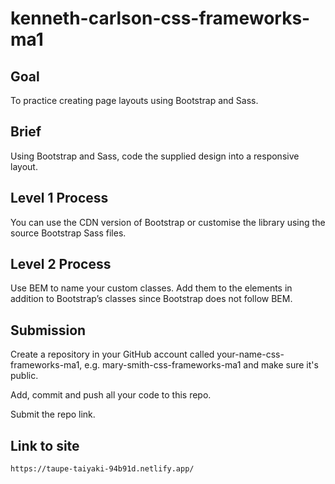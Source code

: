 # kenneth-carlson-css-frameworks-ma1

## Goal
To practice creating page layouts using Bootstrap and Sass.

## Brief
Using Bootstrap and Sass, code the supplied design into a responsive layout.

## Level 1 Process
You can use the CDN version of Bootstrap or customise the library using the source Bootstrap Sass files.

## Level 2 Process
Use BEM to name your custom classes. Add them to the elements in addition to Bootstrap’s classes since Bootstrap does not follow BEM.

## Submission

Create a repository in your GitHub account called your-name-css-frameworks-ma1, e.g. mary-smith-css-frameworks-ma1 and make sure it's public.

Add, commit and push all your code to this repo.

Submit the repo link.

## Link to site

```bash
https://taupe-taiyaki-94b91d.netlify.app/
```

